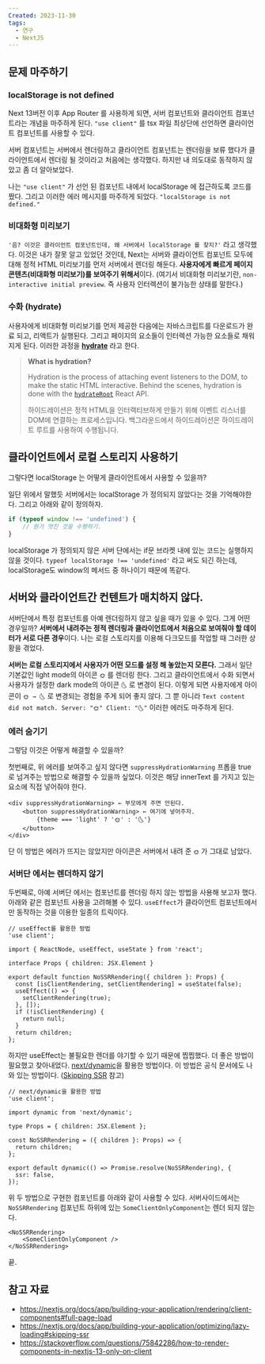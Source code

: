 ```yaml
---
Created: 2023-11-30
tags:
  - 연구
  - NextJS
---
```

## 문제 마주하기

### localStorage is not defined

Next 13버전 이후 App Router 를 사용하게 되면, 서버 컴포넌트와 클라이언트 컴포넌트라는 개념을 마주하게 된다. `"use client"` 를 tsx 파일 최상단에 선언하면 클라이언트 컴포넌트를 사용할 수 있다.

서버 컴포넌트는 서버에서 렌더링하고 클라이언트 컴포넌트는 렌더링을 보류 했다가 클라이언트에서 렌더링 될 것이라고 처음에는 생각했다. 하지만 내 의도대로 동작하지 않았고 좀 더 알아보았다.

나는 `"use client"` 가 선언 된 컴포넌트 내에서 localStorage 에 접근하도록 코드를 짰다. 그리고 이러한 에러 메시지를 마주하게 되었다. `"localStorage is not defined."` 

### 비대화형 미리보기

`'음? 이것은 클라이언트 컴포넌트인데, 왜 서버에서 localStorage 를 찾지?'` 라고 생각했다. 이것은 내가 잘못 알고 있었던 것인데, Next는 서버와 클라이언트 컴포넌트 모두에 대해 정적 HTML 미리보기를 먼저 서버에서 렌더링 해둔다. **사용자에게 빠르게 페이지 콘텐츠(비대화형 미리보기)를 보여주기 위해서**이다. (여기서 비대화형 미리보기란, `non-interactive initial preview`. 즉 사용자 인터렉션이 불가능한 상태를 말한다.)

### 수화 (hydrate)

사용자에게 비대화형 미리보기를 먼저 제공한 다음에는 자바스크립트를 다운로드가 완료 되고, 리액트가 실행된다. 그리고 페이지의 요소들이 인터렉션 가능한 요소들로 채워지게 된다. 이러한 과정을 [**hydrate**](https://react.dev/reference/react-dom/client/hydrateRoot) 라고 한다.

> **What is hydration?**
> 
> Hydration is the process of attaching event listeners to the DOM, to make the static HTML interactive. Behind the scenes, hydration is done with the [`hydrateRoot`](https://react.dev/reference/react-dom/client/hydrateRoot) React API.
> 
> 하이드레이션은 정적 HTML을 인터랙티브하게 만들기 위해 이벤트 리스너를 DOM에 연결하는 프로세스입니다. 백그라운드에서 하이드레이션은 하이드레이트 루트를 사용하여 수행됩니다.

## 클라이언트에서 로컬 스토리지 사용하기

그렇다면 localStorage 는 어떻게 클라이언트에서 사용할 수 있을까?

일단 위에서 말했듯 서버에서는 localStorage 가 정의되지 않았다는 것을 기억해야한다. 그리고 아래와 같이 정의하자.

```ts
if (typeof window !== 'undefined') {
	// 뭔가 멋진 것을 수행하기.
}
```

localStorage 가 정의되지 않은 서버 단에서는 if문 브라켓 내에 있는 코드는 실행하지 않을 것이다. `typeof localStorage !== 'undefined'` 라고 써도 되긴 하는데, localStorage도 window의 메서드 중 하나이기 때문에 똑같다.

## 서버와 클라이언트간 컨텐트가 매치하지 않다.

서버단에서 특정 컴포넌트를 아예 렌더링하지 않고 싶을 때가 있을 수 있다. 그게 어떤 경우일까? **서버에서 내려주는 정적 렌더링과 클라이언트에서 처음으로 보여줘야 할 데이터가 서로 다른 경우**이다. 나는 로컬 스토리지를 이용해 다크모드를 작업할 때 그러한 상황을 겪었다.

**서버는 로컬 스토리지에서 사용자가 어떤 모드를 설정 해 놓았는지 모른다.** 그래서 일단 기본값인 light mode의 아이콘 `🌞` 를 렌더링 한다. 그리고 클라이언트에서 수화 되면서 사용자가 설정한 dark mode의 아이콘 `🌜` 로 변경이 된다. 이렇게 되면 사용자에게 아이콘이 `🌞 → 🌜` 로 변경되는 경험을 주게 되어 좋지 않다. 그 뿐 아니라 `Text content did not match. Server: "🌞" Client: "🌜"` 이러한 에러도 마주하게 된다.

### 에러 숨기기

그렇담 이것은 어떻게 해결할 수 있을까?

첫번째로, 위 에러를 보여주고 싶지 않다면 `suppressHydrationWarning` 프롭을 true 로 넘겨주는 방법으로 해결할 수 있을까 싶었다. 이것은 해당 innerText 를 가지고 있는 요소에 직접 넣어줘야 한다.

```tsx
<div suppressHydrationWarning> ← 부모에게 주면 안된다.
	<button suppressHydrationWarning> ← 여기에 넣어주자.
		{theme === 'light' ? '🌞' : '🌜'}
	</button>
</div>
```

단 이 방법은 에러가 뜨지는 않았지만 아이콘은 서버에서 내려 준 `🌞` 가 그대로 남았다.

### 서버단 에서는 렌더하지 않기

두번째로, 아예 서버단 에서는 컴포넌트를 렌더링 하지 않는 방법을 사용해 보고자 했다. 아래와 같은 컴포넌트 사용을 고려해볼 수 있다. `useEffect`가 클라이언트 컴포넌트에서만 동작하는 것을 이용한 일종의 트릭이다.

```tsx
// useEffect를 활용한 방법
'use client';

import { ReactNode, useEffect, useState } from 'react';

interface Props { children: JSX.Element }

export default function NoSSRRendering({ children }: Props) {
  const [isClientRendering, setClientRendering] = useState(false);
  useEffect(() => {
    setClientRendering(true);
  }, []);
  if (!isClientRendering) {
    return null;
  }
  return children;
};
```

하지만 useEffect는 불필요한 렌더를 야기할 수 있기 때문에 찝찝했다. 더 좋은 방법이 필요했고 찾아내었다. [next/dynamic](https://nextjs.org/docs/app/building-your-application/optimizing/lazy-loading#nextdynamic)을 활용한 방법이다. 이 방법은 공식 문서에도 나와 있는 방법이다. ([Skipping SSR](https://nextjs.org/docs/app/building-your-application/optimizing/lazy-loading#skipping-ssr) 참고)

```tsx
// next/dynamic을 활용한 방법
'use client';

import dynamic from 'next/dynamic';

type Props = { children: JSX.Element };

const NoSSRRendering = ({ children }: Props) => {
  return children;
};

export default dynamic(() => Promise.resolve(NoSSRRendering), {
  ssr: false,
});
```

위 두 방법으로 구현한 컴포넌트를 아래와 같이 사용할 수 있다. 서버사이드에서는 `NoSSRRendering` 컴포넌트 하위에 있는 `SomeClientOnlyComponent`는 렌더 되지 않는다.

```tsx
<NoSSRRendering>
	<SomeClientOnlyComponent />
</NoSSRRendering>
```

끝.

## 참고 자료

- https://nextjs.org/docs/app/building-your-application/rendering/client-components#full-page-load
- https://nextjs.org/docs/app/building-your-application/optimizing/lazy-loading#skipping-ssr
- https://stackoverflow.com/questions/75842286/how-to-render-components-in-nextjs-13-only-on-client
